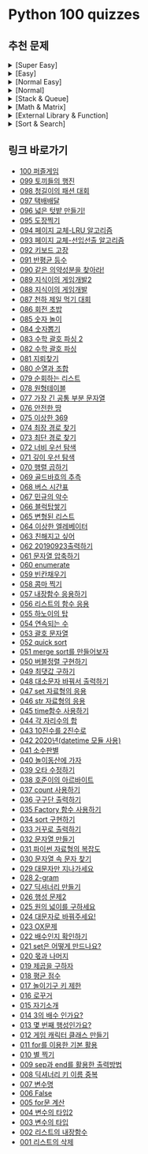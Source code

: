 # Python 100 quizzes 

## 추천 문제

<details>
<summary>[Super Easy]</summary>

- [009 출력 방법](File/009_sep과_end를_활용한_출력방법.md)
- [015 출력 방법2](File/015_자기소개.md)
- [001 리스트 삭제](File/001_리스트의_삭제.md)
- [002 리스트 삽입](File/002_리스트의_내장함수.md)
- [018 리스트 평균 구하기](File/018_평균_점수.md)
- [013 리스트 불러오기](File/013_몇_번째_행성인가요.md)
- [025 함수 만들기](File/025_원의_넓이를_구하세요.md)
- [011 1~100까지 더하기](File/011_for를_이용한_기본_활용.md)

</details>

<details>
<summary>[Easy]</summary>

- [010 별 출력하기](File/010_별_찍기.md)
- [012 클래스 만들기](File/012_게임_캐릭터_클래스_만들기.md)
- [016 문자열 거꾸로 만들기](File/016_로꾸거.md)
- [028 문자열 나눠서 출력하기](File/028_2-gram.md)
- [030 문자열 안에서 문자 찾기](File/030_문자열_속_문자_찾기.md)
- [026 리스트 매치하기](File/026_행성_문제2.md)
- [027 두 리스트로 딕셔너리 만들기](File/027_딕셔너리_만들기.md)
- [035 내부 함수 원리](File/035_Factory_함수_사용하기.md)

</details>

<details>
<summary>[Normal Easy]</summary>

- [037 리스트에서 최대 빈도수 출력](File/037_count_사용하기.md)
- [038 리스트에서 순위 출력](File/038_호준이의_아르바이트.md)
- [040 리스트에서 순서대로 뽑기](File/040_놀이동산에_가자.md)
- [046 숫자 펼쳐서 합하기](File/046_str_자료형의_응용.md)
- [055 하노이의 탑](File/055_하노이의_탑.md)
- [056 딕셔너리 조작](File/056_리스트의_함수_응용.md)
- [059 빈칸채우기](File/059_빈칸채우기.md)
- [061 문자열 탐색](File/061_문자열_압축하기.md)
- [091 리스트 탐색](File/091_반평균_등수.md)
- [090 리스트 탐색2](File/090_같은_의약성분을_찾아라!.md)
- [087 리스트를 딕셔너리로 순위](File/087_천하_제일_먹기_대회.md)

</details>

<details>
<summary>[Normal]</summary>

- [064 이상한 엘레베이터](File/064_이상한_엘레베이터.md)
- [066 블럭탑쌓기](File/066_블럭탑쌓기.md)
- [067 민규의 악수](File/067_민규의_악수.md)
- [068 버스 시간표](File/068_버스_시간표.md)
- [075 이상한 369](File/075_이상한_369.md)
- [078 원형테이블](File/078_원형테이블.md)
- [085 숫자 놀이](File/085_숫자_놀이.md)
- [086 회전 초밥](File/086_회전_초밥.md)
- [099 토끼들의 행진](File/099_토끼들의_행진.md)
- [097 택배배달](File/097_택배배달.md)

</details>

<details>
<summary>[Stack & Queue]</summary>

- [053 스택(괄호 문제)](File/053_괄호_문자열.md)
- [082 괄호](File/082_수학_괄호_파싱.md),
- [083 괄호](File/083_수학_괄호_파싱_2.md)

---

- [093 큐(페이지 교체 문제)](File/093_페이지교체-선입선출_알고리즘.md),
- [094 큐 활용 LRU 알고리즘(페이지 교체 문제)](File/094_페이지_교체-LRU_알고리즘.md)

</details>

<details>
<summary>[Math & Matrix]</summary>

- [041 소수판별](File/041_소수판별.md)
- [043 2진법](File/043_10진수를_2진수로.md)
- [045 time 함수 시간 계산하기](File/045_time함수_사용하기.md)
- [069 골드바흐의 추측](File/069_골드바흐의_추측.md)
- [077 가장 긴 공통 부분 문자열](File/077_가장_긴_공통_부분_문자열.md)
- [080 조합](File/080_순열과_조합.md)
- [084 순열](File/084_숫자뽑기.md)

---

- [070 행렬 곱하기](File/070_행렬_곱하기.md)
- [076 행렬 탐색](File/076_안전한_땅.md)
- [081 행렬 탐색](File/081_지뢰찾기.md)
- [088 행렬 새로 만들기](File/088_지식이의_게임개발.md)
- [089 행렬 특정 점 이동](File/089_지식이의_게임개발2.md)
- [095 행렬 회전](File/095_도장찍기.md)
- [096 행렬 구역 설정](File/096_넓은_텃밭_만들기!.md)
- [100 퍼즐게임](File/100_퍼즐게임.md)

</details>

<details>
<summary>[External Library & Function]</summary>

- [037 리스트에서 최대 빈도수 출력(Counter)](File/037_count_사용하기.md)
- [042 요일 맞추기(datetime)](File/042_2020년(datetime_모듈_사용).md)
- [045 시간 계산하기(time 함수)](File/045_time함수_사용하기.md)
- [058 문자열 ,분리(format 함수)](File/058_콤마_찍기.md)
- [092 CSV파일 불러오기(os, csv)](File/092_키보드_고장.md)
- [098 문자열을 리스트로(re)](File/098_청길이의_패션_대회.md)

</details>

<details>
<summary>[Sort & Search]</summary>

- [050 bubble sort](File/050_버블정렬_구현하기.md)
- [051 merge sort](File/051_merge_sort를_만들어보자.md)
- [052 quick sort](File/052_quick_sort.md)

--- 

- [071 DFS](File/071_깊이_우선_탐색.md)
- [072 BFS](File/072_너비_우선_탐색.md)
- [073 최단 경로 찾기](File/073_최단_경로_찾기.md)
- [074 최장 경로 찾기](File/074_최장_경로_찾기.md)

</details> 

## 링크 바로가기 
- [100 퍼즐게임](File/100_퍼즐게임.md)
- [099 토끼들의 행진](File/099_토끼들의_행진.md)
- [098 청길이의 패션 대회](File/098_청길이의_패션_대회.md)
- [097 택배배달](File/097_택배배달.md)
- [096 넓은 텃밭 만들기!](File/096_넓은_텃밭_만들기!.md)
- [095 도장찍기](File/095_도장찍기.md)
- [094 페이지 교체-LRU 알고리즘](File/094_페이지_교체-LRU_알고리즘.md)
- [093 페이지 교체-선입선출 알고리즘](File/093_페이지교체-선입선출_알고리즘.md)
- [092 키보드 고장](File/092_키보드_고장.md)
- [091 반평균 등수](File/091_반평균_등수.md)
- [090 같은 의약성분을 찾아라!](File/090_같은_의약성분을_찾아라!.md)
- [089 지식이의 게임개발2](File/089_지식이의_게임개발2.md)
- [088 지식이의 게임개발](File/088_지식이의_게임개발.md)
- [087 천하 제일 먹기 대회](File/087_천하_제일_먹기_대회.md)
- [086 회전 초밥](File/086_회전_초밥.md)
- [085 숫자 놀이](File/085_숫자_놀이.md)
- [084 숫자뽑기](File/084_숫자뽑기.md)
- [083 수학 괄호 파싱 2](File/083_수학_괄호_파싱_2.md)
- [082 수학 괄호 파싱](File/082_수학_괄호_파싱.md)
- [081 지뢰찾기](File/081_지뢰찾기.md)
- [080 순열과 조합](File/080_순열과_조합.md)
- [079 순회하는 리스트](File/079_순회하는_리스트.md)
- [078 원형테이블](File/078_원형테이블.md)
- [077 가장 긴 공통 부분 문자열](File/077_가장_긴_공통_부분_문자열.md)
- [076 안전한 땅](File/076_안전한_땅.md)
- [075 이상한 369](File/075_이상한_369.md)
- [074 최장 경로 찾기](File/074_최장_경로_찾기.md)
- [073 최단 경로 찾기](File/073_최단_경로_찾기.md)
- [072 너비 우선 탐색](File/072_너비_우선_탐색.md)
- [071 깊이 우선 탐색](File/071_깊이_우선_탐색.md)
- [070 행렬 곱하기](File/070_행렬_곱하기.md)
- [069 골드바흐의 추측](File/069_골드바흐의_추측.md)
- [068 버스 시간표](File/068_버스_시간표.md)
- [067 민규의 악수](File/067_민규의_악수.md)
- [066 블럭탑쌓기](File/066_블럭탑쌓기.md)
- [065 변형된 리스트](File/065_변형된_리스트.md)
- [064 이상한 엘레베이터](File/064_이상한_엘레베이터.md)
- [063 친해지고 싶어](File/063_친해지고_싶어.md)
- [062 20190923출력하기](File/062_20190923출력하기.md)
- [061 문자열 압축하기](File/061_문자열_압축하기.md)
- [060 enumerate](File/060_enumerate.md)
- [059 빈칸채우기](File/059_빈칸채우기.md)
- [058 콤마 찍기](File/058_콤마_찍기.md)
- [057 내장함수 응용하기](File/057_내장함수_응용하기.md)
- [056 리스트의 함수 응용](File/056_리스트의_함수_응용.md)
- [055 하노이의 탑](File/055_하노이의_탑.md)
- [054 연속되는 수](File/054_연속되는_수.md)
- [053 괄호 문자열](File/053_괄호_문자열.md)
- [052 quick sort](File/052_quick_sort.md)
- [051 merge sort를 만들어보자](File/051_merge_sort를_만들어보자.md)
- [050 버블정렬 구현하기](File/050_버블정렬_구현하기.md)
- [049 최댓값 구하기](File/049_최댓값_구하기.md)
- [048 대소문자 바꿔서 출력하기](File/048_대소문자_바꿔서_출력하기.md)
- [047 set 자료형의 응용](File/047_set_자료형의_응용.md)
- [046 str 자료형의 응용](File/046_str_자료형의_응용.md)
- [045 time함수 사용하기](File/045_time함수_사용하기.md)
- [044 각 자리수의 합](File/044_각_자리수의_합.md)
- [043 10진수를 2진수로](File/043_10진수를_2진수로.md)
- [042 2020년(datetime 모듈 사용)](File/042_2020년(datetime_모듈_사용).md)
- [041 소수판별](File/041_소수판별.md)
- [040 놀이동산에 가자](File/040_놀이동산에_가자.md)
- [039 오타 수정하기](File/039_오타_수정하기.md)
- [038 호준이의 아르바이트](File/038_호준이의_아르바이트.md)
- [037 count 사용하기](File/037_count_사용하기.md)
- [036 구구단 출력하기](File/036_구구단_출력하기.md)
- [035 Factory 함수 사용하기](File/035_Factory_함수_사용하기.md)
- [034 sort 구현하기](File/034_sort_구현하기.md)
- [033 거꾸로 출력하기](File/033_거꾸로_출력하기.md)
- [032 문자열 만들기](File/032_문자열_만들기.md)
- [031 파이썬 자료형의 복잡도](File/031_파이썬_자료형의_복잡도.md)
- [030 문자열 속 문자 찾기](File/030_문자열_속_문자_찾기.md)
- [029 대문자만 지나가세요](File/029_대문자만_지나가세요.md)
- [028 2-gram](File/028_2-gram.md)
- [027 딕셔너리 만들기](File/027_딕셔너리_만들기.md)
- [026 행성 문제2](File/026_행성_문제2.md)
- [025 원의 넓이를 구하세요](File/025_원의_넓이를_구하세요.md)
- [024 대문자로 바꿔주세요!](File/024_대문자로_바꿔주세요!.md)
- [023 OX문제](File/023_OX문제.md)
- [022 배수인지 확인하기](File/022_배수인지_확인하기.md)
- [021 set은 어떻게 만드나요?](File/021_set은_어떻게_만드나요.md)
- [020 몫과 나머지](File/020_몫과_나머지.md)
- [019 제곱을 구하자](File/019_제곱을_구하자.md)
- [018 평균 점수](File/018_평균_점수.md)
- [017 놀이기구 키 제한](File/017_놀이기구_키_제한.md)
- [016 로꾸거](File/016_로꾸거.md)
- [015 자기소개](File/015_자기소개.md)
- [014 3의 배수 인가요?](File/014_3의_배수_인가요.md)
- [013 몇 번째 행성인가요?](File/013_몇_번째_행성인가요.md)
- [012 게임 캐릭터 클래스 만들기](File/012_게임_캐릭터_클래스_만들기.md)
- [011 for를 이용한 기본 활용](File/011_for를_이용한_기본_활용.md)
- [010 별 찍기](File/010_별_찍기.md)
- [009 sep과 end를 활용한 출력방법](File/009_sep과_end를_활용한_출력방법.md)
- [008 딕셔너리 키 이름 중복](File/008_딕셔너리_키_이름_중복.md)
- [007 변수명](File/007_변수명.md)
- [006 False](File/006_False.md)
- [005 for문 계산](File/005_for문_계산.md)
- [004 변수의 타입2](File/004_변수의_타입2.md)
- [003 변수의 타입](File/003_변수의_타입.md)
- [002 리스트의 내장함수](File/002_리스트의_내장함수.md)
- [001 리스트의 삭제](File/001_리스트의_삭제.md)